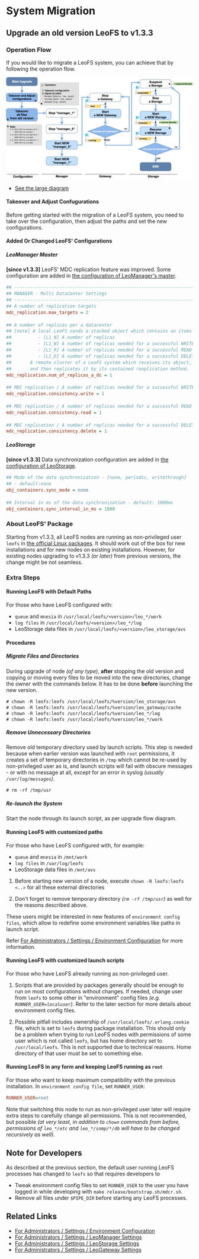# System Migration

## Upgrade an old version LeoFS to v1.3.3
### Operation Flow

If you would like to migrate a LeoFS system, you can achieve that by following the operation flow.

![](../../assets/leofs-upgrade-flow-diagram.jpg)

- <a href="../../../assets/leofs-upgrade-flow-diagram.jpg" target="_blank">See the large diagram</a>

#### Takeover and Adjust Confugurations

Before getting started with the migration of a LeoFS system, you need to take over the configuration, then adjust the paths and set the new configurations.


#### Added Or Changed LeoFS' Configurations
##### LeoManager Master

**[since v1.3.3]** LeoFS' MDC replication feature was improved. Some configuration are added in [the configuration of LeoManager's master](https://github.com/leo-project/leofs/blob/master/apps/leo_manager/priv/leo_manager_0.conf).


```ini
## --------------------------------------------------------------------
## MANAGER - Multi DataCenter Settings
## --------------------------------------------------------------------
## A number of replication targets
mdc_replication.max_targets = 2

## A number of replicas per a datacenter
## [note] A local LeoFS sends a stacked object which contains an items of a replication method:
##          - [L1_N] A number of replicas
##          - [L1_W] A number of replicas needed for a successful WRITE operation
##          - [L1_R] A number of replicas needed for a successful READ operation
##          - [L1_D] A number of replicas needed for a successful DELETE operation
##       A remote cluster of a LeoFS system which receives its object,
##       and then replicates it by its contained reoplication method.
mdc_replication.num_of_replicas_a_dc = 1

## MDC replication / A number of replicas needed for a successful WRITE operation
mdc_replication.consistency.write = 1

## MDC replication / A number of replicas needed for a successful READ operation
mdc_replication.consistency.read = 1

## MDC replication / A number of replicas needed for a successful DELETE operation
mdc_replication.consistency.delete = 1
```

##### LeoStorage

**[since v1.3.3]** Data synchronization configuration are added in [the configuration of LeoStorage](https://github.com/leo-project/leofs/blob/master/apps/leo_storage/priv/leo_storage.conf).

```ini
## Mode of the data synchronization - [none, periodic, writethrough]
## - default:none
obj_containers.sync_mode = none

## Interval in ms of the data synchronization - default: 1000ms
obj_containers.sync_interval_in_ms = 1000
```


### About LeoFS' Package

Starting from v1.3.3, all LeoFS nodes are running as non-privileged user `leofs` in [the official Linux packages](http://leo-project.net/leofs/download.html). It should work out of the box for new installations and for new nodes on existing installations. However, for existing nodes upgrading to v1.3.3 *(or later)* from previous versions, the change might be not seamless.


### Extra Steps
#### Running LeoFS with Default Paths

For those who have LeoFS configured with:

- `queue` and `mnesia` in `/usr/local/leofs/<version>/leo_*/work`
- `log files` in `/usr/local/leofs/<version>/leo_*/log`
- LeoStorage data files in `/usr/local/leofs/<version>/leo_storage/avs`

#### Procedures
##### Migrate Files and Directories

During upgrade of node *(of any type)*, **after** stopping the old version and copying or moving every files to be moved into the new directories, change the owner with the commands below. It has to be done **before** launching the
new version.

```
# chown -R leofs:leofs /usr/local/leofs/%version/leo_storage/avs
# chown -R leofs:leofs /usr/local/leofs/%version/leo_gateway/cache
# chown -R leofs:leofs /usr/local/leofs/%version/leo_*/log
# chown -R leofs:leofs /usr/local/leofs/%version/leo_*/work
```

##### Remove Unnecessary Directories

Remove old temporary directory used by launch scripts. This step is needed because when earlier version was launched with `root` permissions, it creates a set of temporary directories in `/tmp` which cannot be re-used by non-privileged user as is, and launch scripts will fail with obscure messages - or with no message at all, except for an error in syslog *(usually `/var/log/messages`)*.

```
# rm -rf /tmp/usr
```

##### Re-launch the System

Start the node through its launch script, as per upgrade flow diagram.


#### Running LeoFS with customized paths

For those who have LeoFS configured with, for example:

- `queue` and `mnesia` in `/mnt/work`
- `log files` in `/var/log/leofs`
- LeoStorage data files in `/mnt/avs`


1. Before starting new version of a node, execute `chown -R leofs:leofs <..>` for all these external directories

2. Don't forget to remove temporary directory *(`rm -rf /tmp/usr`)* as well for the reasons described above.

These users might be interested in new features of `environment config files`, which allow to redefine some environment variables like paths in launch script.

Refer [For Administrators / Settings / Environment Configuration](/admin/settings/environment_config.md) for more information.


#### Running LeoFS with customized launch scripts

For those who have LeoFS already running as non-privileged user.

1. Scripts that are provided by packages generally should be enough to run on most configurations without changes. If needed, change user from `leofs` to some other in "environment" config files *(e.g. `RUNNER_USER=localuser`)*. Refer to the later section for more details about environment config files.

2. Possible pitfall includes ownership of `/usr/local/leofs/.erlang.cookie` file, which is set to `leofs` during package installation. This should only be a problem when trying to run LeoFS nodes with permissions of some user which is not called `leofs`, but has home directory set to `/usr/local/leofs`. This is not supported due to technical reasons. Home directory of that user must be set to something else.


#### Running LeoFS in any form and keeping LeoFS running as `root`

For those who want to keep maximum compatibility with the previous installation.
In `environment config file`, set `RUNNER_USER`:

```ini
RUNNER_USER=root
```

Note that switching this node to run as non-privileged user later will require extra steps to carefully change all permissions. This is not recommended, but possible *(at very least, in addition to `chown` commands from before, permissions of `leo_*/etc` and `leo_*/snmp/*/db` will have to be changed recursively as well)*.


## Note for Developers

As described at the previous section, the default user running LeoFS processes has changed to `leofs` so that requires developers to

- Tweak environment config files to set `RUNNER_USER` to the user you have logged in while developing with ```make release/bootstrap.sh/mdcr.sh```.
- Remove all files under `$PIPE_DIR` before starting any LeoFS processes.


## Related Links

- [For Administrators / Settings / Environment Configuration](/admin/settings/environment_config.md)
- [For Administrators / Settings / LeoManager Settings](/admin/settings/leo_manager.md)
- [For Administrators / Settings / LeoStorage Settings](/admin/settings/leo_storage.md)
- [For Administrators / Settings / LeoGateway Settings](/admin/settings/leo_gateway.md)
